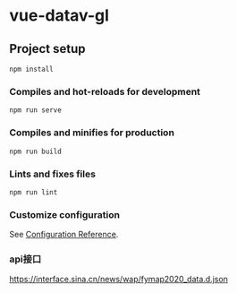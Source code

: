 <!--
 * @Author: shiliangL
 * @Date: 2021-06-11 20:35:17
 * @LastEditTime: 2021-06-12 09:07:03
 * @LastEditors: Do not edit
 * @Description: 
-->
# vue-datav-gl

## Project setup
```
npm install
```

### Compiles and hot-reloads for development
```
npm run serve
```

### Compiles and minifies for production
```
npm run build
```

### Lints and fixes files
```
npm run lint
```

### Customize configuration
See [Configuration Reference](https://cli.vuejs.org/config/).


### api接口

https://interface.sina.cn/news/wap/fymap2020_data.d.json
